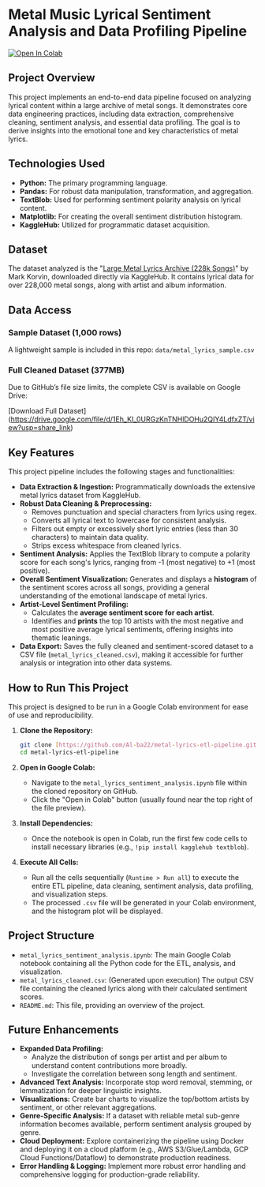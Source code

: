 # Metal Music Lyrical Sentiment Analysis and Data Profiling Pipeline

[![Open In Colab](https://colab.research.google.com/assets/colab-badge.svg)](https://colab.research.google.com/github/Al-ba22/metal-lyrics-etl-pipeline/blob/main/metal_lyrics_sentiment_analysis.ipynb)

## Project Overview

This project implements an end-to-end data pipeline focused on analyzing lyrical content within a large archive of metal songs. It demonstrates core data engineering practices, including data extraction, comprehensive cleaning, sentiment analysis, and essential data profiling. The goal is to derive insights into the emotional tone and key characteristics of metal lyrics.

## Technologies Used

* **Python:** The primary programming language.
* **Pandas:** For robust data manipulation, transformation, and aggregation.
* **TextBlob:** Used for performing sentiment polarity analysis on lyrical content.
* **Matplotlib:** For creating the overall sentiment distribution histogram.
* **KaggleHub:** Utilized for programmatic dataset acquisition.

## Dataset

The dataset analyzed is the "[Large Metal Lyrics Archive (228k Songs)](https://www.kaggle.com/datasets/markkorvin/large-metal-lyrics-archive-228k-songs)" by Mark Korvin, downloaded directly via KaggleHub. It contains lyrical data for over 228,000 metal songs, along with artist and album information.

## Data Access

### Sample Dataset (1,000 rows)
A lightweight sample is included in this repo:
`data/metal_lyrics_sample.csv`

### Full Cleaned Dataset (377MB)
Due to GitHub’s file size limits, the complete CSV is available on Google Drive:

[Download Full Dataset] (https://drive.google.com/file/d/1Eh_KI_0URGzKnTNHlDOHu2QIY4LdfxZT/view?usp=share_link)

## Key Features

This project pipeline includes the following stages and functionalities:

* **Data Extraction & Ingestion:** Programmatically downloads the extensive metal lyrics dataset from KaggleHub.
* **Robust Data Cleaning & Preprocessing:**
    * Removes punctuation and special characters from lyrics using regex.
    * Converts all lyrical text to lowercase for consistent analysis.
    * Filters out empty or excessively short lyric entries (less than 30 characters) to maintain data quality.
    * Strips excess whitespace from cleaned lyrics.
* **Sentiment Analysis:** Applies the TextBlob library to compute a polarity score for each song's lyrics, ranging from -1 (most negative) to +1 (most positive).
* **Overall Sentiment Visualization:** Generates and displays a **histogram** of the sentiment scores across all songs, providing a general understanding of the emotional landscape of metal lyrics.
* **Artist-Level Sentiment Profiling:**
    * Calculates the **average sentiment score for each artist**.
    * Identifies and **prints** the top 10 artists with the most negative and most positive average lyrical sentiments, offering insights into thematic leanings.
* **Data Export:** Saves the fully cleaned and sentiment-scored dataset to a CSV file (`metal_lyrics_cleaned.csv`), making it accessible for further analysis or integration into other data systems.

## How to Run This Project

This project is designed to be run in a Google Colab environment for ease of use and reproducibility.

1.  **Clone the Repository:**
    ```bash
    git clone [https://github.com/Al-ba22/metal-lyrics-etl-pipeline.git](https://github.com/Al-ba22/metal-lyrics-etl-pipeline.git)
    cd metal-lyrics-etl-pipeline
    ```
    
2.  **Open in Google Colab:**
    * Navigate to the `metal_lyrics_sentiment_analysis.ipynb` file within the cloned repository on GitHub.
    * Click the "Open in Colab" button (usually found near the top right of the file preview).

3.  **Install Dependencies:**
    * Once the notebook is open in Colab, run the first few code cells to install necessary libraries (e.g., `!pip install kagglehub textblob`).

4.  **Execute All Cells:**
    * Run all the cells sequentially (`Runtime > Run all`) to execute the entire ETL pipeline, data cleaning, sentiment analysis, data profiling, and visualization steps.
    * The processed `.csv` file will be generated in your Colab environment, and the histogram plot will be displayed.

## Project Structure

* `metal_lyrics_sentiment_analysis.ipynb`: The main Google Colab notebook containing all the Python code for the ETL, analysis, and visualization.
* `metal_lyrics_cleaned.csv`: (Generated upon execution) The output CSV file containing the cleaned lyrics along with their calculated sentiment scores.
* `README.md`: This file, providing an overview of the project.

## Future Enhancements

* **Expanded Data Profiling:**
    * Analyze the distribution of songs per artist and per album to understand content contributions more broadly.
    * Investigate the correlation between song length and sentiment.
* **Advanced Text Analysis:** Incorporate stop word removal, stemming, or lemmatization for deeper linguistic insights.
* **Visualizations:** Create bar charts to visualize the top/bottom artists by sentiment, or other relevant aggregations.
* **Genre-Specific Analysis:** If a dataset with reliable metal sub-genre information becomes available, perform sentiment analysis grouped by genre.
* **Cloud Deployment:** Explore containerizing the pipeline using Docker and deploying it on a cloud platform (e.g., AWS S3/Glue/Lambda, GCP Cloud Functions/Dataflow) to demonstrate production readiness.
* **Error Handling & Logging:** Implement more robust error handling and comprehensive logging for production-grade reliability.
